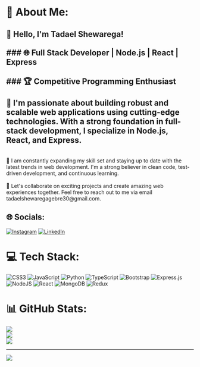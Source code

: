

<!--
**iamTadaeltadi/iamTadaeltadi** is a ✨ _special_ ✨ repository because its `README.md` (this file) appears on your GitHub profile.

Here are some ideas to get you started:

- 🔭 I’m currently working on ...
- 🌱 I’m currently learning ...
- 👯 I’m looking to collaborate on ...
- 🤔 I’m looking for help with ...
- 💬 Ask me about ...
- 📫 How to reach me: ...
- 😄 Pronouns: ...
- ⚡ Fun fact: ...
-->
# 💫 About Me:
## 👋 Hello, I'm Tadael Shewarega!<br><br>### 🌐 Full Stack Developer | Node.js | React | Express<br><br>### 🏆 Competitive Programming Enthusiast<br><br>🔭 I'm passionate about building robust and scalable web applications using cutting-edge technologies. With a strong foundation in full-stack development, I specialize in Node.js, React, and Express.<br>
<br>
🚀 I am constantly expanding my skill set and staying up to date with the latest trends in web development. I'm a strong believer in clean code, test-driven development, and continuous learning.<br><br>🌟 Let's collaborate on exciting projects and create amazing web experiences together. Feel free to reach out to me via email tadaelshewaregagebre30@gmail.com.
<br>


## 🌐 Socials:
[![Instagram](https://img.shields.io/badge/Instagram-%23E4405F.svg?logo=Instagram&logoColor=white)](https://instagram.com/tadael_shewaregaa) [![LinkedIn](https://img.shields.io/badge/LinkedIn-%230077B5.svg?logo=linkedin&logoColor=white)](https://linkedin.com/in/https://www.linkedin.com/in/tadael-shewarega-a50613255/) 

# 💻 Tech Stack:
![CSS3](https://img.shields.io/badge/css3-%231572B6.svg?style=for-the-badge&logo=css3&logoColor=white) ![JavaScript](https://img.shields.io/badge/javascript-%23323330.svg?style=for-the-badge&logo=javascript&logoColor=%23F7DF1E) ![Python](https://img.shields.io/badge/python-3670A0?style=for-the-badge&logo=python&logoColor=ffdd54) ![TypeScript](https://img.shields.io/badge/typescript-%23007ACC.svg?style=for-the-badge&logo=typescript&logoColor=white) ![Bootstrap](https://img.shields.io/badge/bootstrap-%23563D7C.svg?style=for-the-badge&logo=bootstrap&logoColor=white) ![Express.js](https://img.shields.io/badge/express.js-%23404d59.svg?style=for-the-badge&logo=express&logoColor=%2361DAFB) ![NodeJS](https://img.shields.io/badge/node.js-6DA55F?style=for-the-badge&logo=node.js&logoColor=white) ![React](https://img.shields.io/badge/react-%2320232a.svg?style=for-the-badge&logo=react&logoColor=%2361DAFB) ![MongoDB](https://img.shields.io/badge/MongoDB-%234ea94b.svg?style=for-the-badge&logo=mongodb&logoColor=white) ![Redux](https://img.shields.io/badge/redux-%23593d88.svg?style=for-the-badge&logo=redux&logoColor=white)
# 📊 GitHub Stats:
![](https://github-readme-stats.vercel.app/api?username=iamTadaeltadi&theme=dark&hide_border=false&include_all_commits=false&count_private=false)<br/>
![](https://github-readme-streak-stats.herokuapp.com/?user=iamTadaeltadi&theme=dark&hide_border=false)<br/>
![](https://github-readme-stats.vercel.app/api/top-langs/?username=iamTadaeltadi&theme=dark&hide_border=false&include_all_commits=false&count_private=false&layout=compact)

---
[![](https://visitcount.itsvg.in/api?id=iamTadaeltadi&icon=0&color=0)](https://visitcount.itsvg.in)

<!-- Proudly created with GPRM ( https://gprm.itsvg.in ) -->

